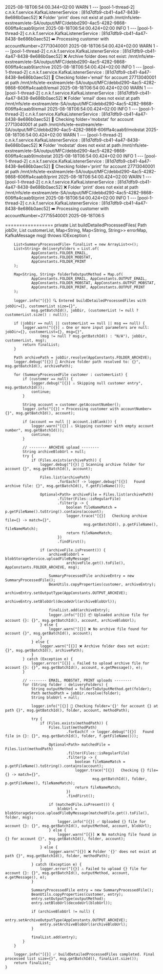 
2025-08-18T06:54:00.344+02:00  WARN 1 --- [pool-1-thread-2] c.n.k.f.service.KafkaListenerService     : [81d7dfb9-cb41-4a47-8438-8e686b0aec52] ❌ Folder 'print' does not exist at path /mnt/nfs/ete-exstream/ete-SA/output/MFC/debbd290-4ac5-4282-9868-606ffa4caab9/print
2025-08-18T06:54:00.424+02:00  INFO 1 --- [pool-1-thread-2] c.n.k.f.service.KafkaListenerService     : [81d7dfb9-cb41-4a47-8438-8e686b0aec52] ➡️ Processing customer with accountNumber=27713040001
2025-08-18T06:54:00.424+02:00  WARN 1 --- [pool-1-thread-2] c.n.k.f.service.KafkaListenerService     : [81d7dfb9-cb41-4a47-8438-8e686b0aec52] ❌ Archive folder does not exist: /mnt/nfs/ete-exstream/ete-SA/output/MFC/debbd290-4ac5-4282-9868-606ffa4caab9/archive
2025-08-18T06:54:00.424+02:00  INFO 1 --- [pool-1-thread-2] c.n.k.f.service.KafkaListenerService     : [81d7dfb9-cb41-4a47-8438-8e686b0aec52] 📂 Checking folder='email' for account 27713040001 at path /mnt/nfs/ete-exstream/ete-SA/output/MFC/debbd290-4ac5-4282-9868-606ffa4caab9/email
2025-08-18T06:54:00.424+02:00  WARN 1 --- [pool-1-thread-2] c.n.k.f.service.KafkaListenerService     : [81d7dfb9-cb41-4a47-8438-8e686b0aec52] ❌ Folder 'email' does not exist at path /mnt/nfs/ete-exstream/ete-SA/output/MFC/debbd290-4ac5-4282-9868-606ffa4caab9/email
2025-08-18T06:54:00.424+02:00  INFO 1 --- [pool-1-thread-2] c.n.k.f.service.KafkaListenerService     : [81d7dfb9-cb41-4a47-8438-8e686b0aec52] 📂 Checking folder='mobstat' for account 27713040001 at path /mnt/nfs/ete-exstream/ete-SA/output/MFC/debbd290-4ac5-4282-9868-606ffa4caab9/mobstat
2025-08-18T06:54:00.424+02:00  WARN 1 --- [pool-1-thread-2] c.n.k.f.service.KafkaListenerService     : [81d7dfb9-cb41-4a47-8438-8e686b0aec52] ❌ Folder 'mobstat' does not exist at path /mnt/nfs/ete-exstream/ete-SA/output/MFC/debbd290-4ac5-4282-9868-606ffa4caab9/mobstat
2025-08-18T06:54:00.424+02:00  INFO 1 --- [pool-1-thread-2] c.n.k.f.service.KafkaListenerService     : [81d7dfb9-cb41-4a47-8438-8e686b0aec52] 📂 Checking folder='print' for account 27713040001 at path /mnt/nfs/ete-exstream/ete-SA/output/MFC/debbd290-4ac5-4282-9868-606ffa4caab9/print
2025-08-18T06:54:00.424+02:00  WARN 1 --- [pool-1-thread-2] c.n.k.f.service.KafkaListenerService     : [81d7dfb9-cb41-4a47-8438-8e686b0aec52] ❌ Folder 'print' does not exist at path /mnt/nfs/ete-exstream/ete-SA/output/MFC/debbd290-4ac5-4282-9868-606ffa4caab9/print
2025-08-18T06:54:00.424+02:00  INFO 1 --- [pool-1-thread-2] c.n.k.f.service.KafkaListenerService     : [81d7dfb9-cb41-4a47-8438-8e686b0aec52] ➡️ Processing customer with accountNumber=27715540001
2025-08-18T06:5


=================
private List<SummaryProcessedFile> buildDetailedProcessedFiles(
            Path jobDir,
            List<SummaryProcessedFile> customerList,
            Map<String, Map<String, String>> errorMap,
            KafkaMessage msg) throws IOException {

        List<SummaryProcessedFile> finalList = new ArrayList<>();
        List<String> deliveryFolders = List.of(
                AppConstants.FOLDER_EMAIL,
                AppConstants.FOLDER_MOBSTAT,
                AppConstants.FOLDER_PRINT
        );

        Map<String, String> folderToOutputMethod = Map.of(
                AppConstants.FOLDER_EMAIL, AppConstants.OUTPUT_EMAIL,
                AppConstants.FOLDER_MOBSTAT, AppConstants.OUTPUT_MOBSTAT,
                AppConstants.FOLDER_PRINT, AppConstants.OUTPUT_PRINT
        );

        logger.info("[{}] 🔍 Entered buildDetailedProcessedFiles with jobDir={}, customerList size={}",
                msg.getBatchId(), jobDir, (customerList != null ? customerList.size() : null));

        if (jobDir == null || customerList == null || msg == null) {
            logger.warn("[{}] ⚠️ One or more input parameters are null: jobDir={}, customerList={}, msg={}",
                    (msg != null ? msg.getBatchId() : "N/A"), jobDir, customerList, msg);
            return finalList;
        }

        Path archivePath = jobDir.resolve(AppConstants.FOLDER_ARCHIVE);
        logger.debug("[{}] 📂 Archive folder path resolved to: {}", msg.getBatchId(), archivePath);

        for (SummaryProcessedFile customer : customerList) {
            if (customer == null) {
                logger.debug("[{}] ⚠️ Skipping null customer entry", msg.getBatchId());
                continue;
            }

            String account = customer.getAccountNumber();
            logger.info("[{}] ➡️ Processing customer with accountNumber={}", msg.getBatchId(), account);

            if (account == null || account.isBlank()) {
                logger.warn("[{}] ⚠️ Skipping customer with empty account number", msg.getBatchId());
                continue;
            }

            // -------- ARCHIVE upload --------
            String archiveBlobUrl = null;
            try {
                if (Files.exists(archivePath)) {
                    logger.debug("[{}] 📄 Scanning archive folder for account {}", msg.getBatchId(), account);

                    Files.list(archivePath)
                            .forEach(f -> logger.debug("[{}]   Found archive file: {}", msg.getBatchId(), f.getFileName()));

                    Optional<Path> archiveFile = Files.list(archivePath)
                            .filter(Files::isRegularFile)
                            .filter(p -> {
                                boolean fileNameMatch = p.getFileName().toString().contains(account);
                                logger.trace("[{}]   Checking archive file={} -> match={}",
                                        msg.getBatchId(), p.getFileName(), fileNameMatch);
                                return fileNameMatch;
                            })
                            .findFirst();

                    if (archiveFile.isPresent()) {
                        archiveBlobUrl = blobStorageService.uploadFileByMessage(
                                archiveFile.get().toFile(), AppConstants.FOLDER_ARCHIVE, msg);

                        SummaryProcessedFile archiveEntry = new SummaryProcessedFile();
                        BeanUtils.copyProperties(customer, archiveEntry);
                        archiveEntry.setOutputType(AppConstants.OUTPUT_ARCHIVE);
                        archiveEntry.setBlobUrl(decodeUrl(archiveBlobUrl));

                        finalList.add(archiveEntry);
                        logger.info("[{}] 📦 Uploaded archive file for account {}: {}", msg.getBatchId(), account, archiveBlobUrl);
                    } else {
                        logger.warn("[{}] ❌ No archive file found for account {}", msg.getBatchId(), account);
                    }
                } else {
                    logger.warn("[{}] ❌ Archive folder does not exist: {}", msg.getBatchId(), archivePath);
                }
            } catch (Exception e) {
                logger.error("[{}] ⚠️ Failed to upload archive file for account {}: {}", msg.getBatchId(), account, e.getMessage(), e);
            }

            // -------- EMAIL, MOBSTAT, PRINT uploads --------
            for (String folder : deliveryFolders) {
                String outputMethod = folderToOutputMethod.get(folder);
                Path methodPath = jobDir.resolve(folder);
                String blobUrl = null;

                logger.info("[{}] 📂 Checking folder='{}' for account {} at path {}", msg.getBatchId(), folder, account, methodPath);

                try {
                    if (Files.exists(methodPath)) {
                        Files.list(methodPath)
                                .forEach(f -> logger.debug("[{}]   Found file in {}: {}", msg.getBatchId(), folder, f.getFileName()));

                        Optional<Path> matchedFile = Files.list(methodPath)
                                .filter(Files::isRegularFile)
                                .filter(p -> {
                                    boolean fileNameMatch = p.getFileName().toString().contains(account);
                                    logger.trace("[{}]   Checking {} file={} -> match={}",
                                            msg.getBatchId(), folder, p.getFileName(), fileNameMatch);
                                    return fileNameMatch;
                                })
                                .findFirst();

                        if (matchedFile.isPresent()) {
                            blobUrl = blobStorageService.uploadFileByMessage(matchedFile.get().toFile(), folder, msg);
                            logger.info("[{}] ✅ Uploaded {} file for account {}: {}", msg.getBatchId(), outputMethod, account, blobUrl);
                        } else {
                            logger.warn("[{}] ❌ No matching file found in {} for account {}", msg.getBatchId(), folder, account);
                        }
                    } else {
                        logger.warn("[{}] ❌ Folder '{}' does not exist at path {}", msg.getBatchId(), folder, methodPath);
                    }
                } catch (Exception e) {
                    logger.error("[{}] ⚠️ Failed to upload {} file for account {}: {}", msg.getBatchId(), outputMethod, account, e.getMessage(), e);
                }

                SummaryProcessedFile entry = new SummaryProcessedFile();
                BeanUtils.copyProperties(customer, entry);
                entry.setOutputType(outputMethod);
                entry.setBlobUrl(decodeUrl(blobUrl));

                if (archiveBlobUrl != null) {
                    entry.setArchiveOutputType(AppConstants.OUTPUT_ARCHIVE);
                    entry.setArchiveBlobUrl(archiveBlobUrl);
                }

                finalList.add(entry);
            }
        }

        logger.info("[{}] ✅ buildDetailedProcessedFiles completed. Final processed list size={}", msg.getBatchId(), finalList.size());
        return finalList;
    }
